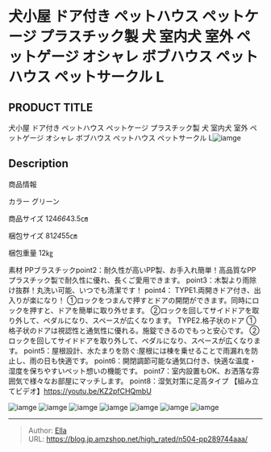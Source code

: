 # 犬小屋 ドア付き ペットハウス ペットケージ プラスチック製 犬 室内犬 室外 ペットゲージ オシャレ ボブハウス ペットハウス ペットサークル L


## PRODUCT TITLE 

犬小屋 ドア付き ペットハウス ペットケージ プラスチック製 犬 室内犬 室外 ペットゲージ オシャレ ボブハウス ペットハウス ペットサークル L![iamge](https://b2bfiles1.gigab2b.cn/image/wkseller/1157/20220314_6afa3bfa802ef76fc0427c00eb353559.jpg)

## Description

商品情報




カラー
グリーン


商品サイズ
124*66*43.5㎝


梱包サイズ
81*24*55㎝


梱包重量
12㎏


素材
PPブラスチックpoint2：耐久性が高いPP製、お手入れ簡単！高品質なPPプラスチック製で耐久性に優れ、長くご愛用できます。
point3：木製より雨除け抜群！丸洗い可能、いつでも清潔です！
point4： TYPE1.両開きドア付き、出入りが楽になり！ ①ロックをつまんで押すとドアの開閉ができます。同時にロックを押すと、ドアを簡単に取り外せます。 ②ロックを回してサイドドアを取り外して、ペダルになり、スペースが広くなります。 TYPE2.格子状のドア ①格子状のドアは視認性と通気性に優れる。施錠できるのでもっと安心です。 ②ロックを回してサイドドアを取り外して、ペダルになり、スペースが広くなります。
point5：屋根設計、水たまりを防ぐ:屋根には棟を乗せることで雨漏れを防止し、雨の日も快適です。
point6：開閉調節可能な通気口付き、快適な温度・湿度を保ちやすいペット想いの機能です。
point7：室内設置もOK、お洒落な雰囲気で様々なお部屋にマッチします。
point8：湿気対策に足高タイプ
【組み立てビデオ】https://youtu.be/KZ2pfCHQmbU


![iamge](https://b2bfiles1.gigab2b.cn/image/wkseller/1157/20220314_c8bb708524e7a4df01d7eb90919e5871.jpg)
![iamge](https://b2bfiles1.gigab2b.cn/image/wkseller/1157/20220314_274b20a39a5c9442e91e0e5c3f25d433.jpg)
![iamge](https://b2bfiles1.gigab2b.cn/image/wkseller/1157/20220314_29c04b87d2772a66a622f51b3e672cc7.jpg)
![iamge](https://b2bfiles1.gigab2b.cn/image/wkseller/1157/20220314_c29f1c3288eb965250cbb9b5bfc4a65e.jpg)
![iamge](https://b2bfiles1.gigab2b.cn/image/wkseller/1157/20220314_45e8d7d5d3488ca3e578e8a515e6a64f.jpg)
![iamge](https://b2bfiles1.gigab2b.cn/image/wkseller/1157/20221012_1dfa495f9db021457db94c134df2530b.jpg)
![iamge](nan)


---

> Author: [Ella](https://blog.jp.amzshop.net/)  
> URL: https://blog.jp.amzshop.net/high_rated/n504-pp289744aaa/  

